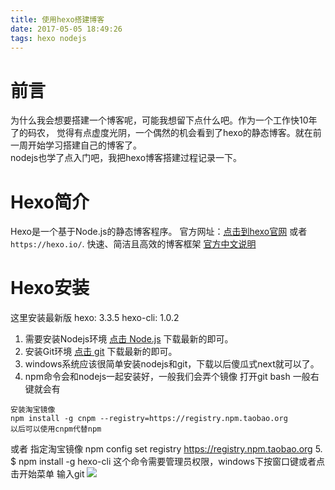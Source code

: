 ```yaml
---
title: 使用hexo搭建博客
date: 2017-05-05 18:49:26
tags: hexo nodejs
---
```

# 前言
为什么我会想要搭建一个博客呢，可能我想留下点什么吧。作为一个工作快10年了的码农，
觉得有点虚度光阴，一个偶然的机会看到了hexo的静态博客。就在前一周开始学习搭建自己的博客了。  
nodejs也学了点入门吧，我把hexo博客搭建过程记录一下。

# Hexo简介
Hexo是一个基于Node.js的静态博客程序。
官方网址：[点击到hexo官网](https://hexo.io/) 或者 `https://hexo.io/`.
快速、简洁且高效的博客框架 [官方中文说明](https://hexo.io/zh-cn/docs/index.html)
# Hexo安装
这里安装最新版 hexo: 3.3.5 hexo-cli: 1.0.2 
1. 需要安装Nodejs环境 [点击 Node.js](https://nodejs.org/en/ "点击到官网下载") 下载最新的即可。
2. 安装Git环境 [点击 git](https://git-scm.com/ "点击到官网下载") 下载最新的即可。
3. windows系统应该很简单安装nodejs和git，下载以后傻瓜式next就可以了。
4. npm命令会和nodejs一起安装好，一般我们会弄个镜像 打开git bash 一般右键就会有
```
安装淘宝镜像
npm install -g cnpm --registry=https://registry.npm.taobao.org
以后可以使用cnpm代替npm
```
或者
指定淘宝镜像 npm config set registry https://registry.npm.taobao.org 
5.
$ npm install -g hexo-cli
这个命令需要管理员权限，windows下按窗口键或者点击开始菜单 输入git
![](http://i4.buimg.com/519918/2c41b2faa8d669fa.png)
